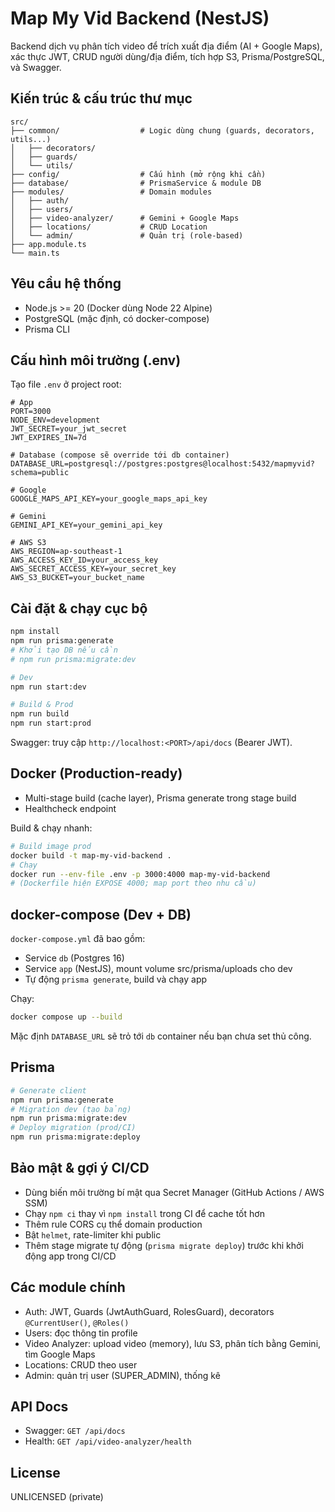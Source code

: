 # Map My Vid Backend (NestJS)

Backend dịch vụ phân tích video để trích xuất địa điểm (AI + Google Maps), xác thực JWT, CRUD người dùng/địa điểm, tích hợp S3, Prisma/PostgreSQL, và Swagger.

## Kiến trúc & cấu trúc thư mục

```
src/
├── common/                  # Logic dùng chung (guards, decorators, utils...)
│   ├── decorators/
│   ├── guards/
│   └── utils/
├── config/                  # Cấu hình (mở rộng khi cần)
├── database/                # PrismaService & module DB
├── modules/                 # Domain modules
│   ├── auth/
│   ├── users/
│   ├── video-analyzer/      # Gemini + Google Maps
│   ├── locations/           # CRUD Location
│   └── admin/               # Quản trị (role-based)
├── app.module.ts
└── main.ts
```

## Yêu cầu hệ thống
- Node.js >= 20 (Docker dùng Node 22 Alpine)
- PostgreSQL (mặc định, có docker-compose)
- Prisma CLI

## Cấu hình môi trường (.env)
Tạo file `.env` ở project root:

```
# App
PORT=3000
NODE_ENV=development
JWT_SECRET=your_jwt_secret
JWT_EXPIRES_IN=7d

# Database (compose sẽ override tới db container)
DATABASE_URL=postgresql://postgres:postgres@localhost:5432/mapmyvid?schema=public

# Google
GOOGLE_MAPS_API_KEY=your_google_maps_api_key

# Gemini
GEMINI_API_KEY=your_gemini_api_key

# AWS S3
AWS_REGION=ap-southeast-1
AWS_ACCESS_KEY_ID=your_access_key
AWS_SECRET_ACCESS_KEY=your_secret_key
AWS_S3_BUCKET=your_bucket_name
```

## Cài đặt & chạy cục bộ
```bash
npm install
npm run prisma:generate
# Khởi tạo DB nếu cần
# npm run prisma:migrate:dev

# Dev
npm run start:dev

# Build & Prod
npm run build
npm run start:prod
```

Swagger: truy cập `http://localhost:<PORT>/api/docs` (Bearer JWT).

## Docker (Production-ready)
- Multi-stage build (cache layer), Prisma generate trong stage build
- Healthcheck endpoint

Build & chạy nhanh:
```bash
# Build image prod
docker build -t map-my-vid-backend .
# Chạy
docker run --env-file .env -p 3000:4000 map-my-vid-backend
# (Dockerfile hiện EXPOSE 4000; map port theo nhu cầu)
```

## docker-compose (Dev + DB)
`docker-compose.yml` đã bao gồm:
- Service `db` (Postgres 16)
- Service `app` (NestJS), mount volume src/prisma/uploads cho dev
- Tự động `prisma generate`, build và chạy app

Chạy:
```bash
docker compose up --build
```
Mặc định `DATABASE_URL` sẽ trỏ tới `db` container nếu bạn chưa set thủ công.

## Prisma
```bash
# Generate client
npm run prisma:generate
# Migration dev (tạo bảng)
npm run prisma:migrate:dev
# Deploy migration (prod/CI)
npm run prisma:migrate:deploy
```

## Bảo mật & gợi ý CI/CD
- Dùng biến môi trường bí mật qua Secret Manager (GitHub Actions / AWS SSM)
- Chạy `npm ci` thay vì `npm install` trong CI để cache tốt hơn
- Thêm rule CORS cụ thể domain production
- Bật `helmet`, rate-limiter khi public
- Thêm stage migrate tự động (`prisma migrate deploy`) trước khi khởi động app trong CI/CD

## Các module chính
- Auth: JWT, Guards (JwtAuthGuard, RolesGuard), decorators `@CurrentUser()`, `@Roles()`
- Users: đọc thông tin profile
- Video Analyzer: upload video (memory), lưu S3, phân tích bằng Gemini, tìm Google Maps
- Locations: CRUD theo user
- Admin: quản trị user (SUPER_ADMIN), thống kê

## API Docs
- Swagger: `GET /api/docs`
- Health: `GET /api/video-analyzer/health`

## License
UNLICENSED (private)

